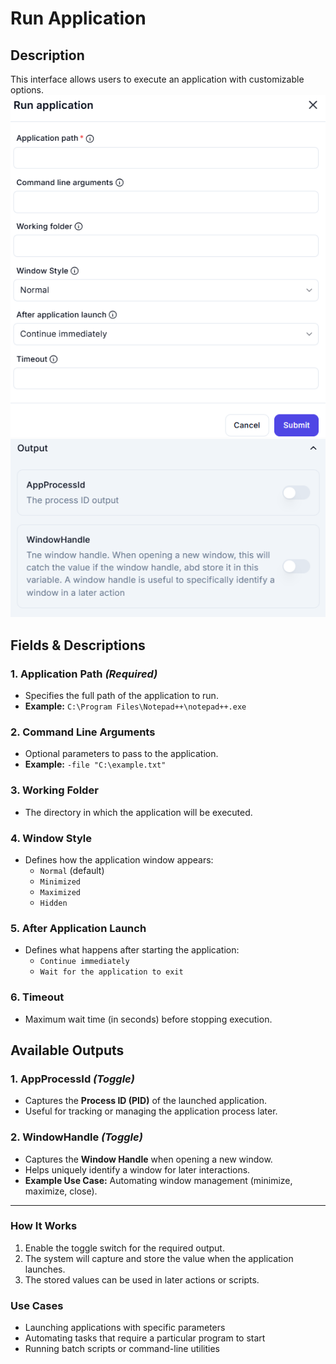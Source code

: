 # Run Application

## Description

This interface allows users to execute an application with customizable options.
![alt text](run-application-1.png)
![alt text](run-application2-1.png)

## **Fields & Descriptions**

### **1. Application Path** *(Required)*

- Specifies the full path of the application to run.
- **Example:** `C:\Program Files\Notepad++\notepad++.exe`

### **2. Command Line Arguments**

- Optional parameters to pass to the application.
- **Example:** `-file "C:\example.txt"`

### **3. Working Folder**

- The directory in which the application will be executed.

### **4. Window Style**

- Defines how the application window appears:
  - `Normal` (default)
  - `Minimized`
  - `Maximized`
  - `Hidden`

### **5. After Application Launch**

- Defines what happens after starting the application:
  - `Continue immediately`
  - `Wait for the application to exit`

### **6. Timeout**

- Maximum wait time (in seconds) before stopping execution.

## **Available Outputs**

### **1. AppProcessId** *(Toggle)*

- Captures the **Process ID (PID)** of the launched application.
- Useful for tracking or managing the application process later.

### **2. WindowHandle** *(Toggle)*

- Captures the **Window Handle** when opening a new window.
- Helps uniquely identify a window for later interactions.
- **Example Use Case:** Automating window management (minimize, maximize, close).

---

### **How It Works**

1. Enable the toggle switch for the required output.
2. The system will capture and store the value when the application launches.
3. The stored values can be used in later actions or scripts.

### **Use Cases**

- Launching applications with specific parameters  
- Automating tasks that require a particular program to start  
- Running batch scripts or command-line utilities  
